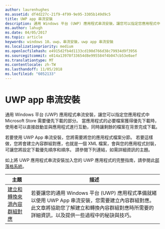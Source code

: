 ```yaml
---
author: laurenhughes
ms.assetid: df4d227c-21f9-4f99-9e95-3305b149d9c5
title: UWP app 串流安裝
description: 通用 Windows 平台 (UWP) 應用程式串流安裝，讓您可以指定您應用程式中 Microsoft Store 需要優先下載的部分。 當應用程式的必要檔案獲得優先下載時，使用者可以直接啟動並與應用程式進行互動，同時讓剩餘的檔案在背景完成下載。
ms.author: lahugh
ms.date: 04/05/2017
ms.topic: article
keywords: windows 10，uwp，串流安裝，uwp app 串流安裝
ms.localizationpriority: medium
ms.openlocfilehash: e4915d2fb4d1133cd190d766d38c79934d9f3956
ms.sourcegitcommit: e814a13978f33654d8e995584f4b047cb53e0aef
ms.translationtype: MT
ms.contentlocale: zh-TW
ms.lasthandoff: 11/05/2018
ms.locfileid: "6052133"
---
```

# <a name="uwp-app-streaming-install"></a>UWP app 串流安裝
通用 Windows 平台 (UWP) 應用程式串流安裝，讓您可以指定您應用程式中 Microsoft Store 需要優先下載的部分。 當應用程式的必要檔案獲得優先下載時，使用者可以直接啟動並與應用程式進行互動，同時讓剩餘的檔案在背景完成下載。 

若要使用 UWP App 串流安裝，您將需要將您的應用程式檔案分節。 若要這樣做，您將會建立內容群組對應，也就是一個 XML 檔案，會與您的應用程式封裝，可讓您將設定下載優先順序和順序。 請參閱下列連結，如需詳細資訊的主題。

如上將 UWP 應用程式串流安裝加入您的 UWP 應用程式的完整指南，請參閱此[部落格系統](https://blogs.msdn.microsoft.com/appinstaller/2017/03/15/uwp-streaming-app-installation/)。

| 主題 | 描述 | 
|-------|-------------|
| [建立和轉換來源內容群組對應](create-cgm.md) | 若要讓您的通用 Windows 平台 (UWP) 應用程式準備就緒以使用 UWP App 串流安裝，您需要建立內容群組對應。 此文章將協助您了解建立和轉換內容群組對應時所需要的詳細資訊，以及提供一些過程中的秘訣與技巧。 |